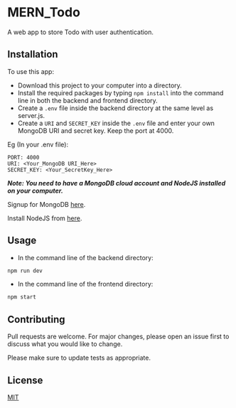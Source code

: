 # MERN_Todo
A web app to store Todo with user authentication.

## Installation
To use this app:
- Download this project to your computer into a directory.
- Install the required packages by typing `npm install` into the command line in both the backend and frontend directory.
- Create a `.env` file inside the backend directory at the same level as server.js.
- Create a `URI` and `SECRET_KEY` inside the `.env` file and enter your own MongoDB URI and secret key. Keep the port at 4000.

Eg (In your .env file):
```
PORT: 4000
URI: <Your_MongoDB URI_Here>
SECRET_KEY: <Your_SecretKey_Here>
```

***Note: You need to have a MongoDB cloud account and NodeJS installed on your computer.***


Signup for MongoDB [here](https://www.mongodb.com/).

Install NodeJS from [here](https://nodejs.org/en/).


## Usage
- In the command line of the backend directory:
```bash
npm run dev
```
- In the command line of the frontend directory:
``` bash
npm start
```

## Contributing
Pull requests are welcome. For major changes, please open an issue first to discuss what you would like to change.

Please make sure to update tests as appropriate.

## License
[MIT](https://choosealicense.com/licenses/mit/)
